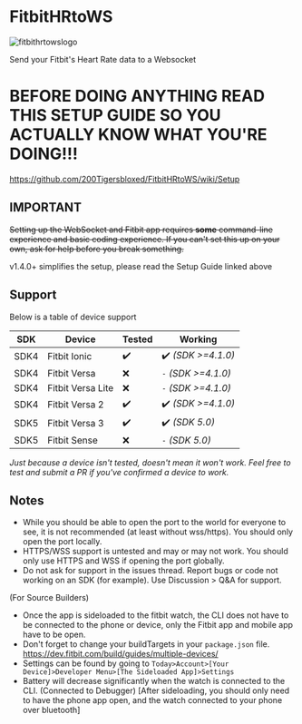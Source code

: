 # FitbitHRtoWS
![fitbithrtowslogo](https://i.imgur.com/PYGgIym.png)

Send your Fitbit's Heart Rate data to a Websocket

# BEFORE DOING ANYTHING READ THIS SETUP GUIDE SO YOU ACTUALLY KNOW WHAT YOU'RE DOING!!!

https://github.com/200Tigersbloxed/FitbitHRtoWS/wiki/Setup

## IMPORTANT
~~Setting up the WebSocket and Fitbit app requires **some** command-line experience and basic coding experience. If you can't set this up on your own, ask for help before you break something.~~

v1.4.0+ simplifies the setup, please read the Setup Guide linked above

## Support
Below is a table of device support

SDK | Device | Tested | Working
--- | --- | --- | ---
SDK4 | Fitbit Ionic | ✔️ | ✔️ *(SDK >=4.1.0)*
SDK4 | Fitbit Versa | ❌ | `-` *(SDK >=4.1.0)*
SDK4 | Fitbit Versa Lite | ❌ | `-` *(SDK >=4.1.0)*
SDK4 | Fitbit Versa 2 | ✔️ | ✔️ *(SDK >=4.1.0)*
SDK5 | Fitbit Versa 3 | ✔️ | ✔️ *(SDK 5.0)*
SDK5 | Fitbit Sense | ❌ | `-` *(SDK 5.0)*

*Just because a device isn't tested, doesn't mean it won't work. Feel free to test and submit a PR if you've confirmed a device to work.*

## Notes

+ While you should be able to open the port to the world for everyone to see, it is not recommended (at least without wss/https). You should only open the port locally.
+ HTTPS/WSS support is untested and may or may not work. You should only use HTTPS and WSS if opening the port globally.
+ Do not ask for support in the issues thread. Report bugs or code not working on an SDK (for example). Use Discussion > Q&A for support.

(For Source Builders)

+ Once the app is sideloaded to the fitbit watch, the CLI does not have to be connected to the phone or device, only the Fitbit app and mobile app have to be open.
+ Don't forget to change your buildTargets in your `package.json` file. https://dev.fitbit.com/build/guides/multiple-devices/
+ Settings can be found by going to `Today>Account>[Your Device]>Developer Menu>[The Sideloaded App]>Settings`
+ Battery will decrease significantly when the watch is connected to the CLI. (Connected to Debugger) [After sideloading, you should only need to have the phone app open, and the watch connected to your phone over bluetooth]
